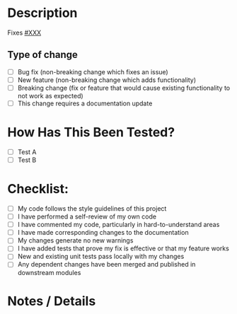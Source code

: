 # Description

<!--- Please include a summary of the change and which issue is fixed. Please also include relevant motivation and context. List any dependencies that are required for this change. --->

<!-- Link to Trello card if applicable -->

Fixes [#XXX]()

## Type of change

- [ ] Bug fix (non-breaking change which fixes an issue)
- [ ] New feature (non-breaking change which adds functionality)
- [ ] Breaking change (fix or feature that would cause existing functionality to not work as expected)
- [ ] This change requires a documentation update

# How Has This Been Tested?

<!--- Please describe the tests that you ran to verify your changes. Provide instructions so we can reproduce. Please also list any relevant details for your test configuration --->

- [ ] Test A
- [ ] Test B

# Checklist:

- [ ] My code follows the style guidelines of this project
- [ ] I have performed a self-review of my own code
- [ ] I have commented my code, particularly in hard-to-understand areas
- [ ] I have made corresponding changes to the documentation
- [ ] My changes generate no new warnings
- [ ] I have added tests that prove my fix is effective or that my feature works
- [ ] New and existing unit tests pass locally with my changes
- [ ] Any dependent changes have been merged and published in downstream modules

# Notes / Details

<!--- If any other details or notes, whether more indepth of your PR or details you added related or not go here --->